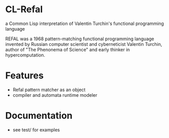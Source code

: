 # CL-Refal 
a Common Lisp interpretation of Valentin Turchin's functional programming language

REFAL was a 1968 pattern-matching functional programming language invented by Russian computer scientist and cyberneticist Valentin Turchin, author of "The Phenonema of Science" and early thinker in hypercomputation.

# Features
* Refal pattern matcher as an object
* compiler and automata runtime modeler

# Documentation
* see test/ for examples

